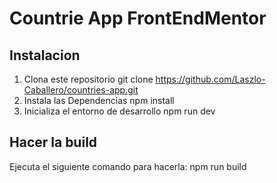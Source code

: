 # Countrie App FrontEndMentor

## Instalacion

1. Clona este repositorio
   git clone https://github.com/Laszlo-Caballero/countries-app.git
2. Instala las Dependencias
   npm install
3. Inicializa el entorno de desarrollo
   npm run dev

## Hacer la build

Ejecuta el siguiente comando para hacerla:
npm run build
